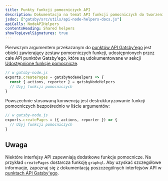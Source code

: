 ```yaml
---
title: Punkty funkcji pomocniczych API
description: Dokumentacja na temat API funkcji pomocniczych do tworzenia punktów Gatsby'ego poprzez warstwę z danymi GraphQL
jsdoc: ["gatsby/src/utils/api-node-helpers-docs.js"]
apiCalls: NodeAPIHelpers
contentsHeading: Shared helpers
showTopLevelSignatures: true
---
```


Pierwszym argumentem przekazanym do [punktów API Gatsby'ego](/docs/node-apis/) jest obiekt zawierający zestaw pomocniczych funkcji, udostępnionych przez całe API punktów Gatsby'ego, które są udokumentowane w sekcji [Udostępnione funkcje pomocnicze](#shared-helpers).

```javascript
// w gatsby-node.js
exports.createPages = gatsbyNodeHelpers => {
  const { actions, reporter } = gatsbyNodeHelpers
  // Użyj funkcji pomocniczych
}
```

Powszechnie stosowaną konwencją jest destrukturyzowanie funkcji pomocniczych bezpośrednio w liście argumentów:

```javascript
// w gatsby-node.js
exports.createPages = ({ actions, reporter }) => {
  // Użyj funkcji pomocniczych
}
```

## Uwaga

Niektóre interfejsy API zapewniają dodatkowe funkcje pomocnicze. Na przykład `createPages` dostarcza funkcję `graphql`. Aby uzyskać szczegółowe informacje, zapoznaj się z dokumentacją poszczególnych interfejsów API w [punktach API Gatsby'ego](/docs/node-apis/).
